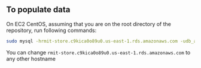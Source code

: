 ## To populate data
On EC2 CentOS, assuming that you are on the root directory of the repository, run following commands:
```bash
sudo mysql -hrmit-store.c9kica0o89u0.us-east-1.rds.amazonaws.com -udb_admin -prmit_password < ./sql-scripts/sql-script.sql
```
You can change `rmit-store.c9kica0o89u0.us-east-1.rds.amazonaws.com` to any other hostname